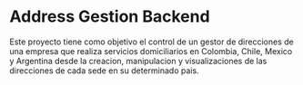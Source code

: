 # Address Gestion Backend
Este proyecto tiene como objetivo el control de un gestor de direcciones de una empresa que realiza servicios domiciliarios en Colombia, Chile, Mexico y Argentina desde la creacion, manipulacion y visualizaciones de las direcciones de cada sede en su determinado pais.
